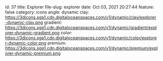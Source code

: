 id: 37
title: Explorer 
file-slug: explorer
date: Oct 03, 2021 20:27:44
feature: false
category: icons
angle: dynamic
clay: https://3dicons.sgp1.cdn.digitaloceanspaces.com/v1/dynamic/clay/explorer-dynamic-clay.png
gradient: https://3dicons.sgp1.cdn.digitaloceanspaces.com/v1/dynamic/gradient/explorer-dynamic-gradient.png
color: https://3dicons.sgp1.cdn.digitaloceanspaces.com/v1/dynamic/color/explorer-dynamic-color.png
premium: https://3dicons.sgp1.cdn.digitaloceanspaces.com/v1/dynamic/premium/explorer-dynamic-premium.png
